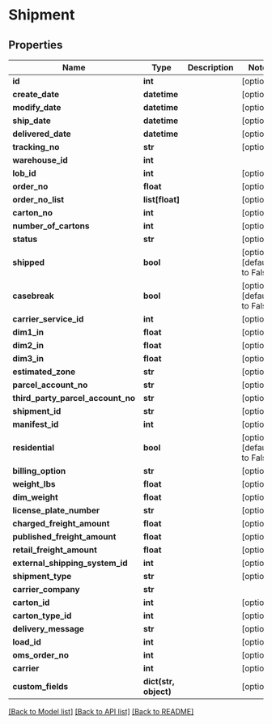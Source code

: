 # Shipment

## Properties
Name | Type | Description | Notes
------------ | ------------- | ------------- | -------------
**id** | **int** |  | [optional] 
**create_date** | **datetime** |  | [optional] 
**modify_date** | **datetime** |  | [optional] 
**ship_date** | **datetime** |  | [optional] 
**delivered_date** | **datetime** |  | [optional] 
**tracking_no** | **str** |  | [optional] 
**warehouse_id** | **int** |  | 
**lob_id** | **int** |  | [optional] 
**order_no** | **float** |  | [optional] 
**order_no_list** | **list[float]** |  | [optional] 
**carton_no** | **int** |  | [optional] 
**number_of_cartons** | **int** |  | [optional] 
**status** | **str** |  | [optional] 
**shipped** | **bool** |  | [optional] [default to False]
**casebreak** | **bool** |  | [optional] [default to False]
**carrier_service_id** | **int** |  | [optional] 
**dim1_in** | **float** |  | [optional] 
**dim2_in** | **float** |  | [optional] 
**dim3_in** | **float** |  | [optional] 
**estimated_zone** | **str** |  | [optional] 
**parcel_account_no** | **str** |  | [optional] 
**third_party_parcel_account_no** | **str** |  | [optional] 
**shipment_id** | **str** |  | [optional] 
**manifest_id** | **int** |  | [optional] 
**residential** | **bool** |  | [optional] [default to False]
**billing_option** | **str** |  | [optional] 
**weight_lbs** | **float** |  | [optional] 
**dim_weight** | **float** |  | [optional] 
**license_plate_number** | **str** |  | [optional] 
**charged_freight_amount** | **float** |  | [optional] 
**published_freight_amount** | **float** |  | [optional] 
**retail_freight_amount** | **float** |  | [optional] 
**external_shipping_system_id** | **int** |  | [optional] 
**shipment_type** | **str** |  | [optional] 
**carrier_company** | **str** |  | 
**carton_id** | **int** |  | [optional] 
**carton_type_id** | **int** |  | [optional] 
**delivery_message** | **str** |  | [optional] 
**load_id** | **int** |  | [optional] 
**oms_order_no** | **int** |  | [optional] 
**carrier** | **int** |  | [optional] 
**custom_fields** | **dict(str, object)** |  | [optional] 

[[Back to Model list]](../README.md#documentation-for-models) [[Back to API list]](../README.md#documentation-for-api-endpoints) [[Back to README]](../README.md)


